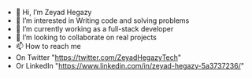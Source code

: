 - 👋 Hi, I’m Zeyad Hegazy
- 👀 I’m interested in Writing code and solving problems
- 🌱 I’m currently working as a full-stack developer
- 💞️ I’m looking to collaborate on real projects
- 📫 How to reach me
- On Twitter "https://twitter.com/ZeyadHegazyTech" 
- Or LinkedIn "https://www.linkedin.com/in/zeyad-hegazy-5a3737236/"



<!---
Zeyad-Hegazy/Zeyad-Hegazy is a ✨ special ✨ repository because its `README.md` (this file) appears on your GitHub profile.
You can click the Preview link to take a look at your changes.
--->
